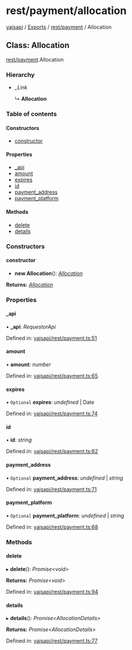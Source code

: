 # rest/payment/allocation

[yajsapi](https://github.com/golemfactory/yagna-docs/tree/9699eb3e934dbc2c15063c37bc7a317a2c47fef4/yajsapi/README.md) / [Exports](https://github.com/golemfactory/yagna-docs/tree/9699eb3e934dbc2c15063c37bc7a317a2c47fef4/yajsapi/modules.md) / [rest/payment](../yajsapi-2/rest_payment.md) / Allocation

## Class: Allocation

[rest/payment](../yajsapi-2/rest_payment.md).Allocation

### Hierarchy

* _\_Link_

  ↳ **Allocation**

### Table of contents

#### Constructors

* [constructor](rest_payment.allocation.md#constructor)

#### Properties

* [\_api](rest_payment.allocation.md#_api)
* [amount](rest_payment.allocation.md#amount)
* [expires](rest_payment.allocation.md#expires)
* [id](rest_payment.allocation.md#id)
* [payment\_address](rest_payment.allocation.md#payment_address)
* [payment\_platform](rest_payment.allocation.md#payment_platform)

#### Methods

* [delete](rest_payment.allocation.md#delete)
* [details](rest_payment.allocation.md#details)

### Constructors

#### constructor

+ **new Allocation**\(\): [_Allocation_](rest_payment.allocation.md)

**Returns:** [_Allocation_](rest_payment.allocation.md)

### Properties

#### \_api

• **\_api**: _RequestorApi_

Defined in: [yajsapi/rest/payment.ts:51](https://github.com/golemfactory/yajsapi/blob/0a8d8c8/yajsapi/rest/payment.ts#L51)

#### amount

• **amount**: _number_

Defined in: [yajsapi/rest/payment.ts:65](https://github.com/golemfactory/yajsapi/blob/0a8d8c8/yajsapi/rest/payment.ts#L65)

#### expires

• `Optional` **expires**: _undefined_ \| Date

Defined in: [yajsapi/rest/payment.ts:74](https://github.com/golemfactory/yajsapi/blob/0a8d8c8/yajsapi/rest/payment.ts#L74)

#### id

• **id**: _string_

Defined in: [yajsapi/rest/payment.ts:62](https://github.com/golemfactory/yajsapi/blob/0a8d8c8/yajsapi/rest/payment.ts#L62)

#### payment\_address

• `Optional` **payment\_address**: _undefined_ \| _string_

Defined in: [yajsapi/rest/payment.ts:71](https://github.com/golemfactory/yajsapi/blob/0a8d8c8/yajsapi/rest/payment.ts#L71)

#### payment\_platform

• `Optional` **payment\_platform**: _undefined_ \| _string_

Defined in: [yajsapi/rest/payment.ts:68](https://github.com/golemfactory/yajsapi/blob/0a8d8c8/yajsapi/rest/payment.ts#L68)

### Methods

#### delete

▸ **delete**\(\): _Promise_&lt;_void_&gt;

**Returns:** _Promise_&lt;_void_&gt;

Defined in: [yajsapi/rest/payment.ts:94](https://github.com/golemfactory/yajsapi/blob/0a8d8c8/yajsapi/rest/payment.ts#L94)

#### details

▸ **details**\(\): _Promise_&lt;_AllocationDetails_&gt;

**Returns:** _Promise_&lt;_AllocationDetails_&gt;

Defined in: [yajsapi/rest/payment.ts:77](https://github.com/golemfactory/yajsapi/blob/0a8d8c8/yajsapi/rest/payment.ts#L77)

